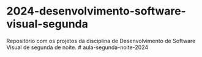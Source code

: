 # 2024-desenvolvimento-software-visual-segunda
Repositório com os projetos da disciplina de Desenvolvimento de Software Visual de segunda de noite.
#   a u l a - s e g u n d a - n o i t e - 2 0 2 4  
 